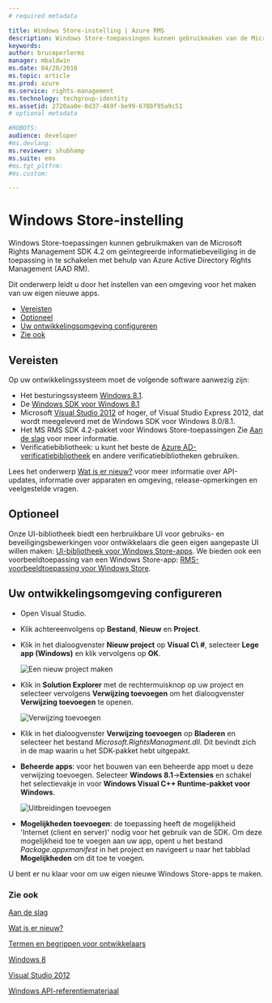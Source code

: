 ```yaml
---
# required metadata

title: Windows Store-instelling | Azure RMS
description: Windows Store-toepassingen kunnen gebruikmaken van de Microsoft Rights Management SDK 4.2 om geïntegreerde informatiebeveiliging in de toepassing in te schakelen.
keywords:
author: bruceperlerms
manager: mbaldwin
ms.date: 04/28/2016
ms.topic: article
ms.prod: azure
ms.service: rights-management
ms.technology: techgroup-identity
ms.assetid: 2720aa0e-0d37-469f-be99-678bf95a9c51
# optional metadata

#ROBOTS:
audience: developer
#ms.devlang:
ms.reviewer: shubhamp
ms.suite: ems
#ms.tgt_pltfrm:
#ms.custom:

---
```


# Windows Store-instelling

Windows Store-toepassingen kunnen gebruikmaken van de Microsoft Rights Management SDK 4.2 om geïntegreerde informatiebeveiliging in de toepassing in te schakelen met behulp van Azure Active Directory Rights Management (AAD RM).

Dit onderwerp leidt u door het instellen van een omgeving voor het maken van uw eigen nieuwe apps.

-   [Vereisten](#prerequisites)
-   [Optioneel](#optional)
-   [Uw ontwikkelingsomgeving configureren](#configuring-your-development-environment)
-   [Zie ook](#see-also)

## Vereisten


Op uw ontwikkelingssysteem moet de volgende software aanwezig zijn:

-   Het besturingssysteem [Windows 8.1](http://windows.microsoft.com/en-US/windows-8/meet).
-   De [Windows SDK voor Windows 8.1](https://msdn.microsoft.com/en-us/windows/desktop/bg162891.aspx)
-   Microsoft [Visual Studio 2012](http://www.microsoft.com/visualstudio/eng/products/visual-studio-overview) of hoger, of Visual Studio Express 2012, dat wordt meegeleverd met de Windows SDK voor Windows 8.0/8.1.
-   Het MS RMS SDK 4.2-pakket voor Windows Store-toepassingen Zie [Aan de slag](get-started.md) voor meer informatie.
-   Verificatiebibliotheek: u kunt het beste de [Azure AD-verificatiebibliotheek](https://msdn.microsoft.com/en-us/library/jj573266.aspx) en andere verificatiebibliotheken gebruiken.

Lees het onderwerp [Wat is er nieuw?](release-notes.md) voor meer informatie over API-updates, informatie over apparaten en omgeving, release-opmerkingen en veelgestelde vragen.

## Optioneel

Onze UI-bibliotheek biedt een herbruikbare UI voor gebruiks- en beveiligingsbewerkingen voor ontwikkelaars die geen eigen aangepaste UI willen maken: [UI-bibliotheek voor Windows Store-apps](https://github.com/AzureAD/rms-sdk-ui-for-windowsstore). We bieden ook een voorbeeldtoepassing van een Windows Store-app: [RMS-voorbeeldtoepassing voor Windows Store](https://github.com/AzureADSamples/rms-samples-for-windowsstore).

## Uw ontwikkelingsomgeving configureren


-   Open Visual Studio.
-   Klik achtereenvolgens op **Bestand**, **Nieuw** en **Project**.
-   Klik in het dialoogvenster **Nieuw project** op **Visual C\ #**, selecteer **Lege app (Windows)** en klik vervolgens op **OK**.

    ![Een nieuw project maken](../media/winrtsetup-newproj.png)

-   Klik in **Solution Explorer** met de rechtermuisknop op uw project en selecteer vervolgens **Verwijzing toevoegen** om het dialoogvenster **Verwijzing toevoegen** te openen.

    ![Verwijzing toevoegen](../media/winrtsetup-addref.png)

-   Klik in het dialoogvenster **Verwijzing toevoegen** op **Bladeren** en selecteer het bestand *Microsoft.RightsManagment.dll*. Dit bevindt zich in de map waarin u het SDK-pakket hebt uitgepakt.
-   **Beheerde apps**: voor het bouwen van een beheerde app moet u deze verwijzing toevoegen. Selecteer **Windows 8.1**-&gt;**Extensies** en schakel het selectievakje in voor **Windows Visual C++ Runtime-pakket voor Windows**.

    ![Uitbreidingen toevoegen](../media/winrtsetup-refmngr.png)

-   **Mogelijkheden toevoegen**: de toepassing heeft de mogelijkheid 'Internet (client en server)' nodig voor het gebruik van de SDK. Om deze mogelijkheid toe te voegen aan uw app, opent u het bestand *Package.appxmanifest* in het project en navigeert u naar het tabblad **Mogelijkheden** om dit toe te voegen.

U bent er nu klaar voor om uw eigen nieuwe Windows Store-apps te maken.

### Zie ook

[Aan de slag](get-started.md)

[Wat is er nieuw?](release-notes.md)

[Termen en begrippen voor ontwikkelaars](core-concepts.md)

[Windows 8](http://windows.microsoft.com/en-US/windows-8/meet)

[Visual Studio 2012](http://www.microsoft.com/visualstudio/eng/products/visual-studio-overview)

[Windows API-referentiemateriaal](/rights-management/sdk/4.2/api/winrt/Microsoft.RightsManagement)


<!--HONumber=May16_HO2-->


